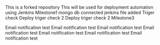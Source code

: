 This is a forked repository
This will be used for deployment automation using Jenkins
Milestone1 mongo db connected
jenkins file added
Triger check
Deploy triger check 2
Deploy triger check 2
Milestone3

Email notification test
Email notification test
Email notification test
Email notification test
Email notification test
Email notification test
Email notification test